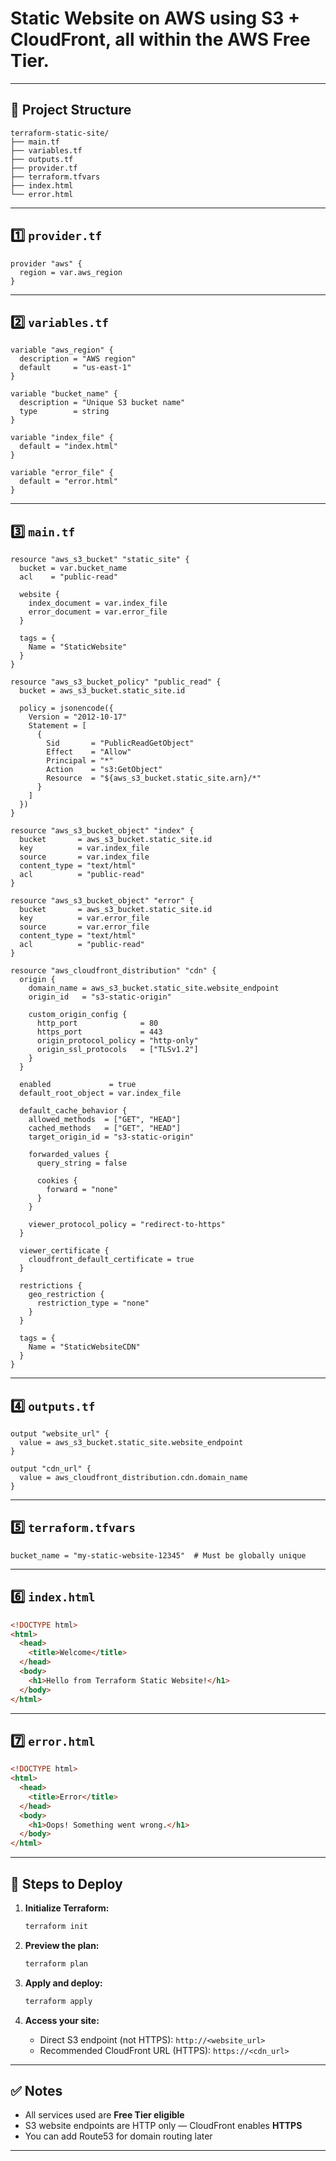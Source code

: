 # **Static Website on AWS using S3 + CloudFront**, all within the **AWS Free Tier**.

---

## 📁 Project Structure

```
terraform-static-site/
├── main.tf
├── variables.tf
├── outputs.tf
├── provider.tf
├── terraform.tfvars
├── index.html
└── error.html
```

---

## 1️⃣ `provider.tf`

```hcl
provider "aws" {
  region = var.aws_region
}
```

---

## 2️⃣ `variables.tf`

```hcl
variable "aws_region" {
  description = "AWS region"
  default     = "us-east-1"
}

variable "bucket_name" {
  description = "Unique S3 bucket name"
  type        = string
}

variable "index_file" {
  default = "index.html"
}

variable "error_file" {
  default = "error.html"
}
```

---

## 3️⃣ `main.tf`

```hcl
resource "aws_s3_bucket" "static_site" {
  bucket = var.bucket_name
  acl    = "public-read"

  website {
    index_document = var.index_file
    error_document = var.error_file
  }

  tags = {
    Name = "StaticWebsite"
  }
}

resource "aws_s3_bucket_policy" "public_read" {
  bucket = aws_s3_bucket.static_site.id

  policy = jsonencode({
    Version = "2012-10-17"
    Statement = [
      {
        Sid       = "PublicReadGetObject"
        Effect    = "Allow"
        Principal = "*"
        Action    = "s3:GetObject"
        Resource  = "${aws_s3_bucket.static_site.arn}/*"
      }
    ]
  })
}

resource "aws_s3_bucket_object" "index" {
  bucket       = aws_s3_bucket.static_site.id
  key          = var.index_file
  source       = var.index_file
  content_type = "text/html"
  acl          = "public-read"
}

resource "aws_s3_bucket_object" "error" {
  bucket       = aws_s3_bucket.static_site.id
  key          = var.error_file
  source       = var.error_file
  content_type = "text/html"
  acl          = "public-read"
}

resource "aws_cloudfront_distribution" "cdn" {
  origin {
    domain_name = aws_s3_bucket.static_site.website_endpoint
    origin_id   = "s3-static-origin"

    custom_origin_config {
      http_port              = 80
      https_port             = 443
      origin_protocol_policy = "http-only"
      origin_ssl_protocols   = ["TLSv1.2"]
    }
  }

  enabled             = true
  default_root_object = var.index_file

  default_cache_behavior {
    allowed_methods  = ["GET", "HEAD"]
    cached_methods   = ["GET", "HEAD"]
    target_origin_id = "s3-static-origin"

    forwarded_values {
      query_string = false

      cookies {
        forward = "none"
      }
    }

    viewer_protocol_policy = "redirect-to-https"
  }

  viewer_certificate {
    cloudfront_default_certificate = true
  }

  restrictions {
    geo_restriction {
      restriction_type = "none"
    }
  }

  tags = {
    Name = "StaticWebsiteCDN"
  }
}
```

---

## 4️⃣ `outputs.tf`

```hcl
output "website_url" {
  value = aws_s3_bucket.static_site.website_endpoint
}

output "cdn_url" {
  value = aws_cloudfront_distribution.cdn.domain_name
}
```

---

## 5️⃣ `terraform.tfvars`

```hcl
bucket_name = "my-static-website-12345"  # Must be globally unique
```

---

## 6️⃣ `index.html`

```html
<!DOCTYPE html>
<html>
  <head>
    <title>Welcome</title>
  </head>
  <body>
    <h1>Hello from Terraform Static Website!</h1>
  </body>
</html>
```

---

## 7️⃣ `error.html`

```html
<!DOCTYPE html>
<html>
  <head>
    <title>Error</title>
  </head>
  <body>
    <h1>Oops! Something went wrong.</h1>
  </body>
</html>
```

---

## 🚀 Steps to Deploy

1. **Initialize Terraform:**

   ```bash
   terraform init
   ```

2. **Preview the plan:**

   ```bash
   terraform plan
   ```

3. **Apply and deploy:**

   ```bash
   terraform apply
   ```

4. **Access your site:**

   - Direct S3 endpoint (not HTTPS):
     `http://<website_url>`
   - Recommended CloudFront URL (HTTPS):
     `https://<cdn_url>`

---

## ✅ Notes

- All services used are **Free Tier eligible**
- S3 website endpoints are HTTP only — CloudFront enables **HTTPS**
- You can add Route53 for domain routing later

---
